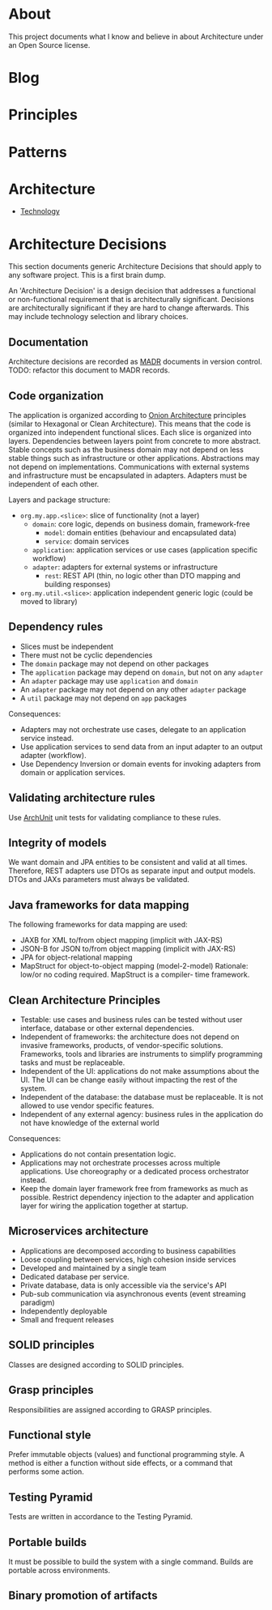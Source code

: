 # About

This project documents what I know and believe in about Architecture under an Open Source license.

# Blog

# Principles 

# Patterns

# Architecture

* [Technology](architecture/technology)

# Architecture Decisions

This section documents generic Architecture Decisions that should apply to any software project.
This is a first brain dump.

An 'Architecture Decision' is a design decision that addresses a functional or non-functional requirement
that is architecturally significant. Decisions are architecturally significant if they are hard to change
afterwards. This may include technology selection and library choices. 

## Documentation 

Architecture decisions are recorded as [MADR](https://adr.github.io/madr/) documents in version control. 
TODO: refactor this document to MADR records.

## Code organization

The application is organized according to
[Onion Architecture](https://jeffreypalermo.com/2008/07/the-onion-architecture-part-1/) principles
(similar to Hexagonal or Clean Architecture).
This means that the code is organized into independent functional slices. Each slice is organized into layers.
Dependencies between layers point from concrete to more abstract. Stable concepts such as the business domain
may not depend on less stable things such as infrastructure or other applications. Abstractions may not depend 
on implementations. Communications with external systems and infrastructure must be encapsulated in adapters.
Adapters must be independent of each other.

Layers and package structure:
- `org.my.app.<slice>`: slice of functionality (not a layer)
  - `domain`: core logic, depends on business domain, framework-free
    - `model`: domain entities (behaviour and encapsulated data)
    - `service`: domain services
  - `application`: application services or use cases (application specific workflow)
  - `adapter`: adapters for external systems or infrastructure
    - `rest`: REST API (thin, no logic other than DTO mapping and building responses)
- `org.my.util.<slice>`: application independent generic logic (could be moved to library)

## Dependency rules

- Slices must be independent
- There must not be cyclic dependencies
- The `domain` package may not depend on other packages
- The `application` package may depend on `domain`, but not on any `adapter`
- An `adapter` package may use `application` and `domain`
- An `adapter` package may not depend on any other `adapter` package
- A `util` package may not depend on `app` packages

Consequences:
- Adapters may not orchestrate use cases, delegate to an application service instead.
- Use application services to send data from an input adapter to an output adapter (workflow).
- Use Dependency Inversion or domain events for invoking adapters from domain or application services.

## Validating architecture rules

Use [ArchUnit](https://www.archunit.org) unit tests for validating compliance to these rules.

## Integrity of models

We want domain and JPA entities to be consistent and valid at all times.
Therefore, REST adapters use DTOs as separate input and output models.
DTOs and JAXs parameters must always be validated.

## Java frameworks for data mapping

The following frameworks for data mapping are used: 
- JAXB for XML to/from object mapping (implicit with JAX-RS)
- JSON-B for JSON to/from object mapping (implicit with JAX-RS)
- JPA for object-relational mapping
- MapStruct for object-to-object mapping (model-2-model)
Rationale: low/or no coding required. MapStruct is a compiler- time framework.

## Clean Architecture Principles

- Testable: use cases and business rules can be tested without user interface, database or other external dependencies.
- Independent of frameworks: the architecture does not depend on invasive frameworks, products, of vendor-specific 
  solutions. Frameworks, tools and libraries are instruments to simplify programming tasks and must be replaceable.
- Independent of the UI: applications do not make assumptions about the UI. The UI can be change easily without
  impacting the rest of the system.
- Independent of the database: the database must be replaceable. It is not allowed to use vendor specific features.
- Independent of any external agency: business rules in the application do not have knowledge of the external world

Consequences:
- Applications do not contain presentation logic.
- Applications may not orchestrate processes across multiple applications. Use choreography or a dedicated
  process orchestrator instead.
- Keep the domain layer framework free from frameworks as much as possible. Restrict dependency injection to 
  the adapter and application layer for wiring the application together at startup.
  
## Microservices architecture

- Applications are decomposed according to business capabilities
- Loose coupling between services, high cohesion inside services
- Developed and maintained by a single team
- Dedicated database per service.
- Private database, data is only accessible via the service's API 
- Pub-sub communication via asynchronous events (event streaming paradigm)
- Independently deployable
- Small and frequent releases

## SOLID principles

Classes are designed according to SOLID principles.

## Grasp principles

Responsibilities are assigned according to GRASP principles.

## Functional style

Prefer immutable objects (values) and functional programming style. A method is either a function without side
effects, or a command that performs some action.

## Testing Pyramid

Tests are written in accordance to the Testing Pyramid.

## Portable builds

It must be possible to build the system with a single command. Builds are portable across environments.

## Binary promotion of artifacts
